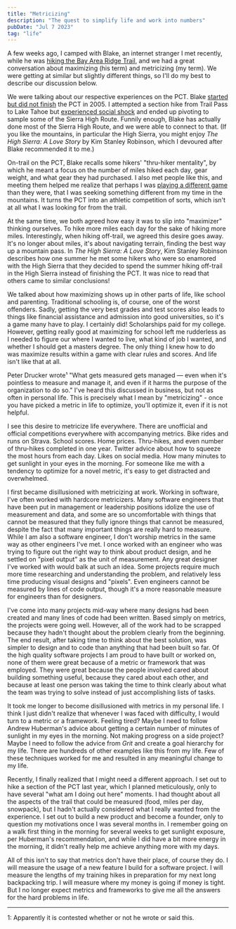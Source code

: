 ```yaml
---
title: "Metricizing"
description: "The quest to simplify life and work into numbers"
pubDate: "Jul 7 2023"
tag: "life"
---
```


A few weeks ago, I camped with Blake, an internet stranger I met recently, while he was [hiking the Bay Area Ridge Trail](https://letters.blakeboles.com/p/a-cheaters-guide-to-the-bay-area), and we had a great conversation about maximizing (his term) and metricizing (my term). We were getting at similar but slightly different things, so I'll do my best to describe our discussion below.

We were talking about our respective experiences on the PCT. Blake [started but did not finish](https://www.trailjournals.com/journal/entry/96692) the PCT in 2005. I attempted a section hike from Trail Pass to Lake Tahoe but [experienced social shock](/blog/social-shock) and ended up pivoting to sample some of the Sierra High Route. Funnily enough, Blake has actually done most of the Sierra High Route, and we were able to connect to that. (If you like the mountains, in particular the High Sierra, you might enjoy _The High Sierra: A Love Story_ by Kim Stanley Robinson, which I devoured after Blake recommended it to me.)

On-trail on the PCT, Blake recalls some hikers' "thru-hiker mentality", by which he meant a focus on the number of miles hiked each day, gear weight, and what gear they had purchased. I also met people like this, and meeting them helped me realize that perhaps I was [playing a different game](/blog/life-games) than they were, that I was seeking something different from my time in the mountains. It turns the PCT into an athletic competition of sorts, which isn't at all what I was looking for from the trail.

At the same time, we both agreed how easy it was to slip into "maximizer" thinking ourselves. To hike more miles each day for the sake of hiking more miles. Interestingly, when hiking off-trail, we agreed this desire goes away. It's no longer about miles, it's about navigating terrain, finding the best way up a mountain pass. In _The High Sierra: A Love Story_, Kim Stanley Robinson describes how one summer he met some hikers who were so enamored with the High Sierra that they decided to spend the summer hiking off-trail in the High Sierra instead of finishing the PCT. It was nice to read that others came to similar conclusions!

We talked about how maximizing shows up in other parts of life, like school and parenting. Traditional schooling is, of course, one of the worst offenders. Sadly, getting the very best grades and test scores also leads to things like financial assistance and admission into good universities, so it's a game many have to play. I certainly did! Scholarships paid for my college. However, getting really good at maximizing for school left me rudderless as I needed to figure our where I wanted to live, what kind of job I wanted, and whether I should get a masters degree. The only thing I knew how to do was maximize results within a game with clear rules and scores. And life isn't like that at all.

Peter Drucker wrote¹ "What gets measured gets managed — even when it's pointless to measure and manage it, and even if it harms the purpose of the organization to do so." I've heard this discussed in business, but not as often in personal life. This is precisely what I mean by "metricizing" - once you have picked a metric in life to optimize, you'll optimize it, even if it is not helpful.

I see this desire to metricize life everywhere. There are unofficial and official competitions everywhere with accompanying metrics. Bike rides and runs on Strava. School scores. Home prices. Thru-hikes, and even number of thru-hikes completed in one year. Twitter advice about how to squeeze the most hours from each day. Likes on social media. How many minutes to get sunlight in your eyes in the morning. For someone like me with a tendency to optimize for a novel metric, it's easy to get distracted and overwhelmed.

I first became disillusioned with metricizing at work. Working in software, I've often worked with hardcore metricizers. Many software engineers that have been put in management or leadership positions idolize the use of measurement and data, and some are so uncomfortable with things that cannot be measured that they fully ignore things that cannot be measured, despite the fact that many important things are really hard to measure. While I am also a software engineer, I don't worship metrics in the same way as other engineers I've met. I once worked with an engineer who was trying to figure out the right way to think about product design, and he settled on "pixel output" as the unit of measurement. Any great designer I've worked with would balk at such an idea. Some projects require much more time researching and understanding the problem, and relatively less time producing visual designs and "pixels". Even engineers cannot be measured by lines of code output, though it's a more reasonable measure for engineers than for designers.

I've come into many projects mid-way where many designs had been created and many lines of code had been written. Based simply on metrics, the projects were going well. However, all of the work had to be scrapped because they hadn't thought about the problem clearly from the beginning. The end result, after taking time to think about the best solution, was simpler to design and to code than anything that had been built so far. Of the high quality software projects I am proud to have built or worked on, none of them were great because of a metric or framework that was employed. They were great because the people involved cared about building something useful, because they cared about each other, and because at least one person was taking the time to think clearly about what the team was trying to solve instead of just accomplishing lists of tasks.

It took me longer to become disillusioned with metrics in my personal life. I think I just didn't realize that whenever I was faced with difficulty, I would turn to a metric or a framework. Feeling tired? Maybe I need to follow Andrew Huberman's advice about getting a certain number of minutes of sunlight in my eyes in the morning. Not making progress on a side project? Maybe I need to follow the advice from _Grit_ and create a goal hierarchy for my life. There are hundreds of other examples like this from my life. Few of these techniques worked for me and resulted in any meaningful change to my life.

Recently, I finally realized that I might need a different approach. I set out to hike a section of the PCT last year, which I planned meticulously, only to have several "what am I doing out here" moments. I had thought about all the aspects of the trail that could be measured (food, miles per day, snowpack), but I hadn't actually considered what I really wanted from the experience. I set out to build a new product and become a founder, only to question my motivations once I was several months in. I remember going on a walk first thing in the morning for several weeks to get sunlight exposure, per Huberman's recommendation, and while I did have a bit more energy in the morning, it didn't really help me achieve anything more with my days.

All of this isn't to say that metrics don't have their place, of course they do. I will measure the usage of a new feature I build for a software project. I will measure the lengths of my training hikes in preparation for my next long backpacking trip. I will measure where my money is going if money is tight. But I no longer expect metrics and frameworks to give me all the answers for the hard problems in life.

---

1: Apparently it is contested whether or not he wrote or said this.
